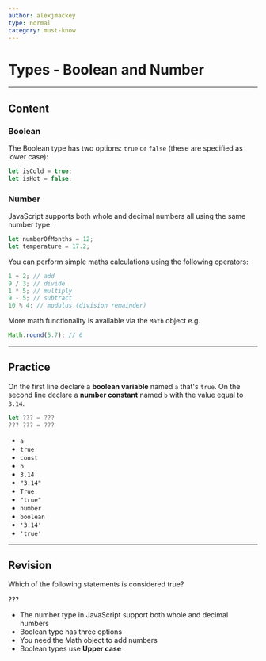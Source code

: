 ```yaml
---
author: alexjmackey
type: normal
category: must-know
---
```


# Types - Boolean and Number


---

## Content

### Boolean

The Boolean type has two options: `true` or `false` (these are specified as lower case):

```javascript
let isCold = true;
let isHot = false;
```

### Number

JavaScript supports both whole and decimal numbers all using the same number type:

```javascript
let numberOfMonths = 12;
let temperature = 17.2;
```

You can perform simple maths calculations using the following operators:

```javascript
1 + 2; // add
9 / 3; // divide
1 * 5; // multiply
9 - 5; // subtract
10 % 4; // modulus (division remainder)
```

More math functionality is available via the `Math` object e.g.

```javascript
Math.round(5.7); // 6
```


---

## Practice

On the first line declare a **boolean variable** named `a` that's `true`.
On the second line declare a **number constant** named `b` with the value equal to `3.14`.

```javascript
let ??? = ???
??? ??? = ???
```

- `a`
- `true`
- `const`
- `b`
- `3.14`
- `"3.14"`
- `True`
- `"true"`
- `number`
- `boolean`
- `'3.14'`
- `'true'`


---

## Revision

Which of the following statements is considered true?

???

- The number type in JavaScript support both whole and decimal numbers
- Boolean type has three options
- You need the Math object to add numbers
- Boolean types use **Upper case**
